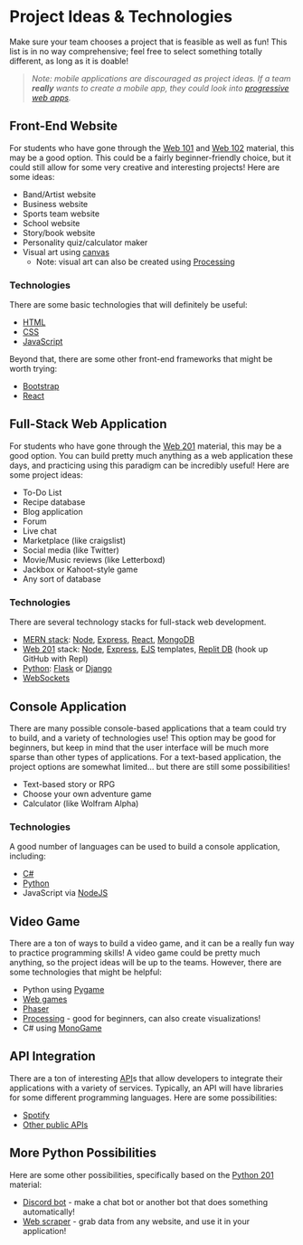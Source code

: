 # Project Ideas & Technologies
Make sure your team chooses a project that is feasible as well as fun! This list is in no way comprehensive; feel free to select something totally different, as long as it is doable!

>_Note: mobile applications are discouraged as project ideas. If a team **really** wants to create a mobile app, they could look into [progressive web apps](https://developer.mozilla.org/en-US/docs/Web/Progressive_web_apps)._

## Front-End Website
For students who have gone through the [Web 101](https://hylandtechclub.com/web-101) and [Web 102](https://hylandtechclub.com/web-102) material, this may be a good option. This could be a fairly beginner-friendly choice, but it could still allow for some very creative and interesting projects! Here are some ideas:

- Band/Artist website
- Business website
- Sports team website
- School website
- Story/book website
- Personality quiz/calculator maker
- Visual art using [canvas](https://developer.mozilla.org/en-US/docs/Web/API/Canvas_API)
    - Note: visual art can also be created using [Processing](https://processing.org/)

### Technologies
There are some basic technologies that will definitely be useful:

- [HTML](https://developer.mozilla.org/en-US/docs/Learn/HTML)
- [CSS](https://developer.mozilla.org/en-US/docs/Learn/CSS)
- [JavaScript](https://developer.mozilla.org/en-US/docs/Learn/JavaScript)

Beyond that, there are some other front-end frameworks that might be worth trying:

- [Bootstrap](https://getbootstrap.com/)
- [React](https://reactjs.org/)

## Full-Stack Web Application
For students who have gone through the [Web 201](https://hylandtechclub.com/web-201) material, this may be a good option. You can build pretty much anything as a web application these days, and practicing using this paradigm can be incredibly useful! Here are some project ideas:

- To-Do List
- Recipe database
- Blog application
- Forum
- Live chat
- Marketplace (like craigslist)
- Social media (like Twitter)
- Movie/Music reviews (like Letterboxd)
- Jackbox or Kahoot-style game
- Any sort of database

### Technologies
There are several technology stacks for full-stack web development.

- [MERN stack](https://www.mongodb.com/mern-stack): [Node](https://nodejs.org/en/about/), [Express](https://expressjs.com/), [React](https://reactjs.org/), [MongoDB](https://www.mongodb.com/)
- [Web 201](https://hylandtechclub.com/web-201) stack: [Node](https://nodejs.org/en/about/), [Express](https://expressjs.com/), [EJS](https://ejs.co/) templates, [Replit DB](https://docs.replit.com/hosting/database-faq) (hook up GitHub with Repl)
- [Python](https://www.python.org/about/): [Flask](https://flask.palletsprojects.com/en/2.2.x/) or [Django](https://www.djangoproject.com/)
- [WebSockets](https://developer.mozilla.org/en-US/docs/Web/API/WebSockets_API)

## Console Application
There are many possible console-based applications that a team could try to build, and a variety of technologies use! This option may be good for beginners, but keep in mind that the user interface will be much more sparse than other types of applications. For a text-based application, the project options are somewhat limited... but there are still some possibilities!

- Text-based story or RPG
- Choose your own adventure game
- Calculator (like Wolfram Alpha)

### Technologies
A good number of languages can be used to build a console application, including:

- [C#](https://docs.microsoft.com/en-us/dotnet/csharp/)
- [Python](https://www.python.org/about/)
- JavaScript via [NodeJS](https://nodejs.org/api/console.html)

## Video Game
There are a ton of ways to build a video game, and it can be a really fun way to practice programming skills! A video game could be pretty much anything, so the project ideas will be up to the teams. However, there are some technologies that might be helpful:

- Python using [Pygame](https://www.pygame.org/wiki/about)
- [Web games](https://developer.mozilla.org/en-US/docs/Games)
- [Phaser](https://phaser.io/)
- [Processing](https://processing.org/) - good for beginners, can also create visualizations!
- C# using [MonoGame](https://github.com/MonoGame/MonoGame)

## API Integration
There are a ton of interesting [API](https://aws.amazon.com/what-is/api/)s that allow developers to integrate their applications with a variety of services. Typically, an API will have libraries for some different programming languages. Here are some possibilities:

- [Spotify](https://developer.spotify.com/documentation/web-api/)
- [Other public APIs](https://github.com/public-apis/public-apis)

## More Python Possibilities
Here are some other possibilities, specifically based on the [Python 201](https://hylandtechclub.com/py-201) material:

- [Discord bot](https://hylandtechclub.com/py-201/DiscordBot/StudentDesc.html) - make a chat bot or another bot that does something automatically!
- [Web scraper](https://hylandtechclub.com/py-201/WebScraping/StudentDesc.html) - grab data from any website, and use it in your application!
